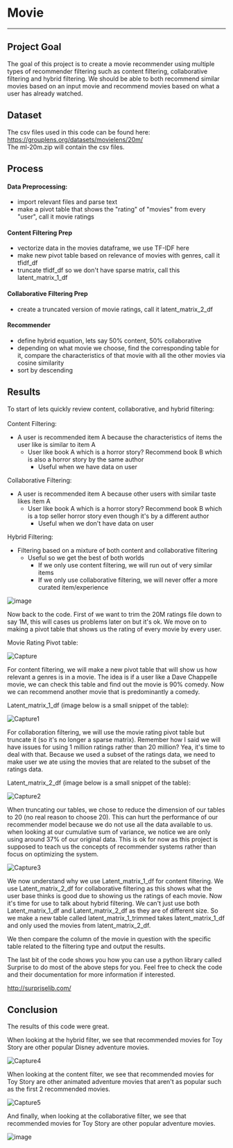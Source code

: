 # Movie 
___
 
## Project Goal

The goal of this project is to create a movie recommender using multiple types of recommender filtering such as content filtering, collaborative filtering and hybrid filtering. We should be able to both recommend similar movies based on an input movie and recommend movies based on what a user has already watched.

## Dataset

The csv files used in this code can be found here: https://grouplens.org/datasets/movielens/20m/ <br>
The ml-20m.zip will contain the csv files.

## Process

#### Data Preprocessing:
   - import relevant files and parse text
   - make a pivot table that shows the "rating" of "movies" from every "user", call it movie ratings

#### Content Filtering Prep
   - vectorize data in the movies dataframe, we use TF-IDF here
   - make new pivot table based on relevance of movies with genres, call it tfidf_df
   - truncate tfidf_df so we don't have sparse matrix, call this latent_matrix_1_df

#### Collaborative Filtering Prep
   - create a truncated version of movie ratings, call it latent_matrix_2_df

#### Recommender
   - define hybrid equation, lets say 50% content, 50% collaborative
   - depending on what movie we choose, find the corresponding table for it, compare the characteristics of that movie with all the other movies via cosine similarity
   - sort by descending
   
## Results

To start of lets quickly review content, collaborative, and hybrid filtering: <br><br>
Content Filtering:
   - A user is recommended item A because the characteristics of items the user like is similar to item A
      - User like book A which is a horror story? Recommend book B which is also a horror story by the same author
        - Useful when we have data on user 

Collaborative Filtering:
   - A user is recommended item A because other users with similar taste likes item A
      - User like book A which is a horror story? Recommend book B which is a top seller horror story even though it's by a different author
        - Useful when we don't have data on user 

Hybrid Filtering:
   - Filtering based on a mixture of both content and collaborative filtering
      - Useful so we get the best of both worlds
        - If we only use content filtering, we will run out of very similar items
        - If we only use collaborative filtering, we will never offer a more curated item/experience
 
![image](https://user-images.githubusercontent.com/32663193/122165577-64da6900-ce46-11eb-8245-df678235cbea.png)


Now back to the code. First of we want to trim the 20M ratings file down to say 1M, this will cases us problems later on but it's ok. We move on to making a pivot table that shows us the rating of every movie by every user.

Movie Rating Pivot table:

![Capture](https://user-images.githubusercontent.com/32663193/122165915-e5996500-ce46-11eb-9669-f907a376c2ba.PNG)

For content filtering, we will make a new pivot table that will show us how relevant a genres is in a movie. The idea is if a user like a Dave Chappelle movie, we can check this table and find out the movie is 90% comedy. Now we can recommend another movie that is predominantly a comedy.

Latent_matrix_1_df (image below is a small snippet of the table):

![Capture1](https://user-images.githubusercontent.com/32663193/122166969-4e351180-ce48-11eb-8447-f9c6534cfcba.PNG)

For collaboration filtering, we will use the movie rating pivot table but truncate it (so it's no longer a sparse matrix). Remember how I said we will have issues for using 1 million ratings rather than 20 million? Yea, it's time to deal with that. Because we used a subset of the ratings data, we need to make user we ate using the movies that are related to the subset of the ratings data.

Latent_matrix_2_df (image below is a small snippet of the table):

![Capture2](https://user-images.githubusercontent.com/32663193/122168020-bf28f900-ce49-11eb-8e0d-c2e32cd5595a.PNG)

When truncating our tables, we chose to reduce the dimension of our tables to 20 (no real reason to choose 20). This can hurt the performance of our recommender model because we do not use all the data available to us. when looking at our cumulative sum of variance, we notice we are only using around 37% of our original data. This is ok for now as this project is supposed to teach us the concepts of recommender systems rather than focus on optimizing the system.

![Capture3](https://user-images.githubusercontent.com/32663193/122168954-dd432900-ce4a-11eb-82bb-937aafa5224a.PNG)

We now understand why we use Latent_matrix_1_df for content filtering. We use Latent_matrix_2_df for collaborative filtering as this shows what the user base thinks is good due to showing us the ratings of each movie. Now it's time for use to talk about hybrid filtering. We  can't just use both Latent_matrix_1_df and Latent_matrix_2_df as they are of different size. So we make a new table called latent_matrix_1_trimmed takes latent_matrix_1_df and only used the movies from latent_matrix_2_df.

We then compare the column of the movie in question with the specific table related to the filtering type and output the results. 

The last bit of the code shows you how you can use a python library called Surprise to do most of the above steps for you. Feel free to check the code and their documentation for more information if interested.

http://surpriselib.com/

## Conclusion

The results of this code were great. <br>

When looking at the hybrid filter, we see that recommended movies for Toy Story are other popular Disney adventure movies.

![Capture4](https://user-images.githubusercontent.com/32663193/122169967-09ab7500-ce4c-11eb-822d-463d26f3a08b.PNG)

When looking at the content filter, we see that recommended movies for Toy Story are other animated adventure movies that aren't as popular such as the first 2 recommended movies.

![Capture5](https://user-images.githubusercontent.com/32663193/122170286-64dd6780-ce4c-11eb-86da-51bcbf603afc.PNG)

And finally, when looking at the collaborative filter, we see that recommended movies for Toy Story are other popular adventure movies.

![image](https://user-images.githubusercontent.com/32663193/122170530-a3732200-ce4c-11eb-86e9-202aefe6efad.png)



